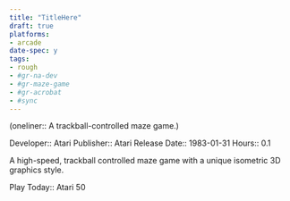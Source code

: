 ```yaml
---
title: "TitleHere"
draft: true
platforms:
- arcade
date-spec: y
tags:
- rough
- #gr-na-dev 
- #gr-maze-game 
- #gr-acrobat 
- #sync
---
```


(oneliner:: A trackball-controlled maze game.)

Developer:: Atari
Publisher:: Atari
Release Date:: 1983-01-31
Hours:: 0.1

A high-speed, trackball controlled maze game with a unique isometric 3D graphics style.

Play Today:: Atari 50